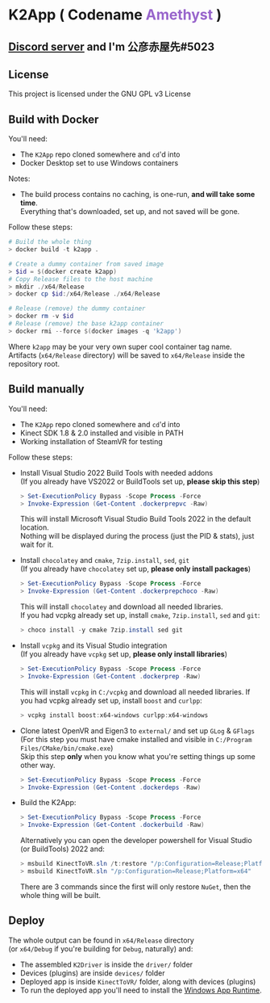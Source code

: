 <h1 dir=auto>
<b>K2App</b>
<text>(&nbspCodename</text>
<text style="color:#9966cc;">Amethyst</text>
<text>)</text>
</h1>

## <ins>__[Discord server](https://discord.gg/YBQCRDG)__</ins> and I'm **公彦赤屋先#5023**

## **License**
This project is licensed under the GNU GPL v3 License 

## **Build with Docker**
You'll need:
 - The ```K2App``` repo cloned somewhere and ```cd```'d into
 - Docker Desktop set to use Windows containers

Notes:
 - The build process contains no caching, is one-run, **and will take some time**.<br>
   Everything that's downloaded, set up, and not saved will be gone.

Follow these steps:
  ```powershell
  # Build the whole thing
  > docker build -t k2app .

  # Create a dummy container from saved image
  > $id = $(docker create k2app)
  # Copy Release files to the host machine
  > mkdir ./x64/Release
  > docker cp $id:/x64/Release ./x64/Release

  # Release (remove) the dummy container
  > docker rm -v $id
  # Release (remove) the base k2app container
  > docker rmi --force $(docker images -q 'k2app')
  ```
  Where ```k2app``` may be your very own super cool container tag name.<br>
  Artifacts (```x64/Release``` directory) will be saved to ```x64/Release``` inside the repository root.<br>

  
## **Build manually**
You'll need:
 - The ```K2App``` repo cloned somewhere and ```cd```'d into
 - Kinect SDK 1.8 & 2.0 installed and visible in PATH
 - Working installation of SteamVR for testing

Follow these steps:

- Install Visual Studio 2022 Build Tools with needed addons<br>
  (If you already have VS2022 or BuildTools set up, **please skip this step**)<br>
  ```powershell
  > Set-ExecutionPolicy Bypass -Scope Process -Force
  > Invoke-Expression (Get-Content .dockerprepvc -Raw)
  ```
  This will install Microsoft Visual Studio Build Tools 2022 in the default location.<br>
  Nothing will be displayed during the process (just the PID & stats), just wait for it.

- Install ```chocolatey``` and ```cmake```, ```7zip.install```, ```sed```, ```git```<br>
  (If you already have ```chocolatey``` set up, **please only install packages**)<br>
  ```powershell
  > Set-ExecutionPolicy Bypass -Scope Process -Force
  > Invoke-Expression (Get-Content .dockerprepchoco -Raw)
  ```
  This will install ```chocolatey``` and download all needed libraries.<br>
  If you had vcpkg already set up, install ```cmake```, ```7zip.install```, ```sed``` and ```git```:
  ```powershell
  > choco install -y cmake 7zip.install sed git
  ```

- Install ```vcpkg``` and its Visual Studio integration<br>
  (If you already have ```vcpkg``` set up, **please only install libraries**)<br>
  ```powershell
  > Set-ExecutionPolicy Bypass -Scope Process -Force
  > Invoke-Expression (Get-Content .dockerprep -Raw)
  ```
  This will install ```vcpkg``` in ```C:/vcpkg``` and download all needed libraries.
  If you had vcpkg already set up, install ```boost``` and ```curlpp```:
  ```powershell
  > vcpkg install boost:x64-windows curlpp:x64-windows
  ```

- Clone latest OpenVR and Eigen3 to ```external/``` and set up ```GLog``` & ```GFlags```<br>
  (For this step you must have cmake installed and visible in ```C:/Program Files/CMake/bin/cmake.exe```)<br>
  Skip this step **only** when you know what you're setting things up some other way.
  ```powershell
  > Set-ExecutionPolicy Bypass -Scope Process -Force
  > Invoke-Expression (Get-Content .dockerdeps -Raw)
  ```

- Build the K2App:<br>
  ```powershell
  > Set-ExecutionPolicy Bypass -Scope Process -Force
  > Invoke-Expression (Get-Content .dockerbuild -Raw)
  ```
  Alternatively you can open the developer powershell for Visual Studio (or BuildTools) 2022 and:
  ```powershell
  > msbuild KinectToVR.sln /t:restore "/p:Configuration=Release;Platform=x64;RestorePackagesConfig=true"
  > msbuild KinectToVR.sln "/p:Configuration=Release;Platform=x64"
  ```
  There are 3 commands since the first will only restore ```NuGet```,  then the whole thing will be built.

## **Deploy**
The whole output can be found in ```x64/Release``` directory<br>
(or ```x64/Debug``` if you're building for ```Debug```, naturally) and:
 - The assembled ```K2Driver``` is inside the ```driver/``` folder
 - Devices (plugins) are inside ```devices/``` folder
 - Deployed app is inside ```KinectToVR/``` folder, along with devices (plugins)<br>
 - To run the deployed app you'll need to install the [Windows App Runtime](https://aka.ms/windowsappsdk/1.0-stable/msix-installer).
